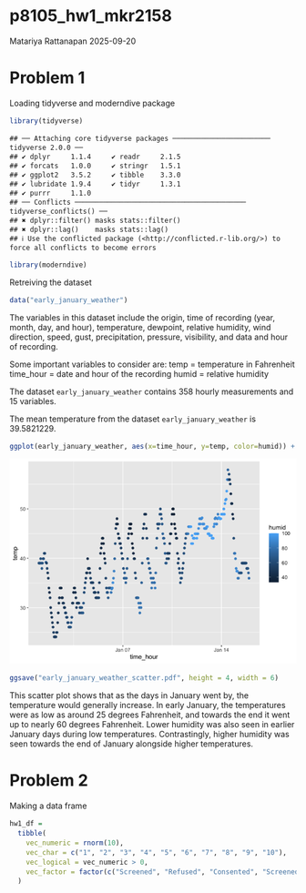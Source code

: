 p8105_hw1_mkr2158
================
Matariya Rattanapan
2025-09-20

# Problem 1

Loading tidyverse and moderndive package

``` r
library(tidyverse)
```

    ## ── Attaching core tidyverse packages ──────────────────────── tidyverse 2.0.0 ──
    ## ✔ dplyr     1.1.4     ✔ readr     2.1.5
    ## ✔ forcats   1.0.0     ✔ stringr   1.5.1
    ## ✔ ggplot2   3.5.2     ✔ tibble    3.3.0
    ## ✔ lubridate 1.9.4     ✔ tidyr     1.3.1
    ## ✔ purrr     1.1.0     
    ## ── Conflicts ────────────────────────────────────────── tidyverse_conflicts() ──
    ## ✖ dplyr::filter() masks stats::filter()
    ## ✖ dplyr::lag()    masks stats::lag()
    ## ℹ Use the conflicted package (<http://conflicted.r-lib.org/>) to force all conflicts to become errors

``` r
library(moderndive)
```

Retreiving the dataset

``` r
data("early_january_weather")
```

The variables in this dataset include the origin, time of recording
(year, month, day, and hour), temperature, dewpoint, relative humidity,
wind direction, speed, gust, precipitation, pressure, visibility, and
data and hour of recording.

Some important variables to consider are: temp = temperature in
Fahrenheit time_hour = date and hour of the recording humid = relative
humidity

The dataset `early_january_weather` contains 358 hourly measurements and
15 variables.

The mean temperature from the dataset `early_january_weather` is
39.5821229.

``` r
ggplot(early_january_weather, aes(x=time_hour, y=temp, color=humid)) + geom_point()
```

![](p8105_hw1_mkr2158_files/figure-gfm/unnamed-chunk-3-1.png)<!-- -->

``` r
ggsave("early_january_weather_scatter.pdf", height = 4, width = 6)
```

This scatter plot shows that as the days in January went by, the
temperature would generally increase. In early January, the temperatures
were as low as around 25 degrees Fahrenheit, and towards the end it went
up to nearly 60 degrees Fahrenheit. Lower humidity was also seen in
earlier January days during low temperatures. Contrastingly, higher
humidity was seen towards the end of January alongside higher
temperatures.

# Problem 2

Making a data frame

``` r
hw1_df = 
  tibble(
    vec_numeric = rnorm(10),
    vec_char = c("1", "2", "3", "4", "5", "6", "7", "8", "9", "10"),
    vec_logical = vec_numeric > 0,
    vec_factor = factor(c("Screened", "Refused", "Consented", "Screened", "Refused", "Consented", "Screened", "Refused", "Consented", "Screened"))
  )
```
